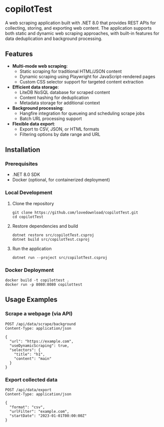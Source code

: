 # copilotTest

A web scraping application built with .NET 8.0 that provides REST APIs for collecting, storing, and exporting web content. The application supports both static and dynamic web scraping approaches, with built-in features for data deduplication and background processing.

## Features

- **Multi-mode web scraping**:
  - Static scraping for traditional HTML/JSON content
  - Dynamic scraping using Playwright for JavaScript-rendered pages
  - Custom CSS selector support for targeted content extraction
- **Efficient data storage**:
  - LiteDB NoSQL database for scraped content
  - Content hashing for deduplication
  - Metadata storage for additional context
- **Background processing**:
  - Hangfire integration for queueing and scheduling scrape jobs
  - Batch URL processing support
- **Flexible data export**:
  - Export to CSV, JSON, or HTML formats
  - Filtering options by date range and URL

## Installation

### Prerequisites
- .NET 8.0 SDK
- Docker (optional, for containerized deployment)

### Local Development
1. Clone the repository
   ```
   git clone https://github.com/lovedownload/copilotTest.git
   cd copilotTest
   ```

2. Restore dependencies and build
   ```
   dotnet restore src/copilotTest.csproj
   dotnet build src/copilotTest.csproj
   ```

3. Run the application
   ```
   dotnet run --project src/copilotTest.csproj
   ```

### Docker Deployment
```
docker build -t copilottest .
docker run -p 8080:8080 copilottest
```

## Usage Examples

### Scrape a webpage (via API)
```
POST /api/data/scrape/background
Content-Type: application/json

{
  "url": "https://example.com",
  "useDynamicScraping": true,
  "selectors": {
    "title": "h1",
    "content": "main"
  }
}
```

### Export collected data
```
POST /api/data/export
Content-Type: application/json

{
  "format": "csv",
  "urlFilter": "example.com",
  "startDate": "2023-01-01T00:00:00Z"
}
```

